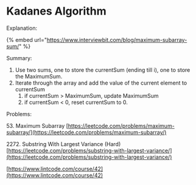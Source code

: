 # Kadanes Algorithm

Explanation:&#x20;

{% embed url="https://www.interviewbit.com/blog/maximum-subarray-sum/" %}

Summary:

1. Use two sums, one to store the currentSum (ending till i), one to store the MaximumSum.&#x20;
2. Iterate through the array and add the value of the current element to currentSum
   1. if currentSum > MaximumSum, update MaximumSum
   2. if currentSum < 0, reset currentSum to 0.&#x20;

Problems:

53\. Maximum Subarray [https://leetcode.com/problems/maximum-subarray/](https://leetcode.com/problems/maximum-subarray/)



2272\. Substring With Largest Variance (Hard) [https://leetcode.com/problems/substring-with-largest-variance/](https://leetcode.com/problems/substring-with-largest-variance/)

[https://www.lintcode.com/course/42](https://www.lintcode.com/course/42)
